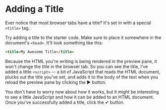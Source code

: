 # Adding a Title

Ever notice that most browser tabs have a title? It's set in with a special `<title>`
tag.

Try adding a title to the starter code. Make sure to place it somewhere in the
document's `<head>`. It'll look something like this:

```html
<title>My Awesome Title</title>
```

Because the HTML you're writing is being rendered in the preview pane, it won't
change the title in the browser tab. So you can see the title, I've added a
little `<script>` -- a bit of JavaScript that reads the HTML document, plucks
out the title you've set, and adds it to the body of the text when you reload
the preview pane by clicking the ▶ button.

You don't have to worry now about how it works, but it might be interesting to
see a little JavaScript and how it can be added to an HTML document. Once
you've successfully added a title, click the ✔ button.
